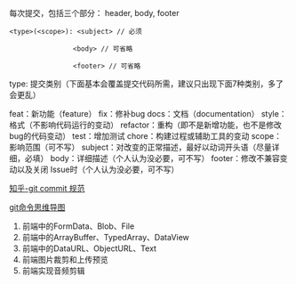 每次提交，包括三个部分： header, body, footer

```
<type>(<scope>): <subject> // 必须

                <body> // 可省略

                <footer> // 可省略
```



type: 提交类别（下面基本会覆盖提交代码所需，建议只出现下面7种类别，多了会更乱）

feat：新功能（feature）
fix：修补bug
docs：文档（documentation）
style： 格式（不影响代码运行的变动）
refactor：重构（即不是新增功能，也不是修改bug的代码变动）
test：增加测试
chore：构建过程或辅助工具的变动
scope：影响范围（可不写）
subject：对改变的正常描述，最好以动词开头语（尽量详细，必填）
body：详细描述（个人认为没必要，可不写）
footer：修改不兼容变动以及关闭 Issue时（个人认为没必要，可不写）



[知乎-git commit 规范](https://zhuanlan.zhihu.com/p/69989048)

[git命令思维导图](https://www.processon.com/view/link/5c6e2755e4b03334b523ffc3#map)



1. 前端中的FormData、Blob、File
2. 前端中的ArrayBuffer、TypedArray、DataView
3. 前端中的DataURL、ObjectURL、Text
4. 前端图片裁剪和上传预览
5. 前端实现音频剪辑



